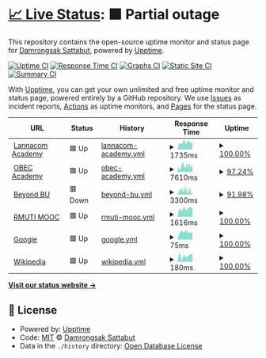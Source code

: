 # [📈 Live Status](https://monitor.dmg.st): <!--live status--> **🟧 Partial outage**

This repository contains the open-source uptime monitor and status page for [Damrongsak Sattabut](https://dmg.st), powered by [Upptime](https://github.com/upptime/upptime).

[![Uptime CI](https://github.com/iLek2428/dmg-monitor/workflows/Uptime%20CI/badge.svg)](https://github.com/iLek2428/dmg-monitor/actions?query=workflow%3A%22Uptime+CI%22)
[![Response Time CI](https://github.com/iLek2428/dmg-monitor/workflows/Response%20Time%20CI/badge.svg)](https://github.com/iLek2428/dmg-monitor/actions?query=workflow%3A%22Response+Time+CI%22)
[![Graphs CI](https://github.com/iLek2428/dmg-monitor/workflows/Graphs%20CI/badge.svg)](https://github.com/iLek2428/dmg-monitor/actions?query=workflow%3A%22Graphs+CI%22)
[![Static Site CI](https://github.com/iLek2428/dmg-monitor/workflows/Static%20Site%20CI/badge.svg)](https://github.com/iLek2428/dmg-monitor/actions?query=workflow%3A%22Static+Site+CI%22)
[![Summary CI](https://github.com/iLek2428/dmg-monitor/workflows/Summary%20CI/badge.svg)](https://github.com/iLek2428/dmg-monitor/actions?query=workflow%3A%22Summary+CI%22)

With [Upptime](https://upptime.js.org), you can get your own unlimited and free uptime monitor and status page, powered entirely by a GitHub repository. We use [Issues](https://github.com/iLek2428/dmg-monitor/issues) as incident reports, [Actions](https://github.com/iLek2428/dmg-monitor/actions) as uptime monitors, and [Pages](https://monitor.dmg.st) for the status page.

<!--start: status pages-->
<!-- This summary is generated by Upptime (https://github.com/upptime/upptime) -->
<!-- Do not edit this manually, your changes will be overwritten -->
<!-- prettier-ignore -->
| URL | Status | History | Response Time | Uptime |
| --- | ------ | ------- | ------------- | ------ |
| <img alt="" src="https://icons.duckduckgo.com/ip3/academy.lanna.co.th.ico" height="13"> [Lannacom Academy](https://academy.lanna.co.th) | 🟩 Up | [lannacom-academy.yml](https://github.com/iLek2428/dmg-monitor/commits/HEAD/history/lannacom-academy.yml) | <details><summary><img alt="Response time graph" src="./graphs/lannacom-academy/response-time-week.png" height="20"> 1735ms</summary><br><a href="https://monitor.dmg.st/history/lannacom-academy"><img alt="Response time 2077" src="https://img.shields.io/endpoint?url=https%3A%2F%2Fraw.githubusercontent.com%2FiLek2428%2Fdmg-monitor%2FHEAD%2Fapi%2Flannacom-academy%2Fresponse-time.json"></a><br><a href="https://monitor.dmg.st/history/lannacom-academy"><img alt="24-hour response time 1584" src="https://img.shields.io/endpoint?url=https%3A%2F%2Fraw.githubusercontent.com%2FiLek2428%2Fdmg-monitor%2FHEAD%2Fapi%2Flannacom-academy%2Fresponse-time-day.json"></a><br><a href="https://monitor.dmg.st/history/lannacom-academy"><img alt="7-day response time 1735" src="https://img.shields.io/endpoint?url=https%3A%2F%2Fraw.githubusercontent.com%2FiLek2428%2Fdmg-monitor%2FHEAD%2Fapi%2Flannacom-academy%2Fresponse-time-week.json"></a><br><a href="https://monitor.dmg.st/history/lannacom-academy"><img alt="30-day response time 1894" src="https://img.shields.io/endpoint?url=https%3A%2F%2Fraw.githubusercontent.com%2FiLek2428%2Fdmg-monitor%2FHEAD%2Fapi%2Flannacom-academy%2Fresponse-time-month.json"></a><br><a href="https://monitor.dmg.st/history/lannacom-academy"><img alt="1-year response time 2075" src="https://img.shields.io/endpoint?url=https%3A%2F%2Fraw.githubusercontent.com%2FiLek2428%2Fdmg-monitor%2FHEAD%2Fapi%2Flannacom-academy%2Fresponse-time-year.json"></a></details> | <details><summary><a href="https://monitor.dmg.st/history/lannacom-academy">100.00%</a></summary><a href="https://monitor.dmg.st/history/lannacom-academy"><img alt="All-time uptime 99.91%" src="https://img.shields.io/endpoint?url=https%3A%2F%2Fraw.githubusercontent.com%2FiLek2428%2Fdmg-monitor%2FHEAD%2Fapi%2Flannacom-academy%2Fuptime.json"></a><br><a href="https://monitor.dmg.st/history/lannacom-academy"><img alt="24-hour uptime 100.00%" src="https://img.shields.io/endpoint?url=https%3A%2F%2Fraw.githubusercontent.com%2FiLek2428%2Fdmg-monitor%2FHEAD%2Fapi%2Flannacom-academy%2Fuptime-day.json"></a><br><a href="https://monitor.dmg.st/history/lannacom-academy"><img alt="7-day uptime 100.00%" src="https://img.shields.io/endpoint?url=https%3A%2F%2Fraw.githubusercontent.com%2FiLek2428%2Fdmg-monitor%2FHEAD%2Fapi%2Flannacom-academy%2Fuptime-week.json"></a><br><a href="https://monitor.dmg.st/history/lannacom-academy"><img alt="30-day uptime 100.00%" src="https://img.shields.io/endpoint?url=https%3A%2F%2Fraw.githubusercontent.com%2FiLek2428%2Fdmg-monitor%2FHEAD%2Fapi%2Flannacom-academy%2Fuptime-month.json"></a><br><a href="https://monitor.dmg.st/history/lannacom-academy"><img alt="1-year uptime 99.90%" src="https://img.shields.io/endpoint?url=https%3A%2F%2Fraw.githubusercontent.com%2FiLek2428%2Fdmg-monitor%2FHEAD%2Fapi%2Flannacom-academy%2Fuptime-year.json"></a></details>
| <img alt="" src="https://icons.duckduckgo.com/ip3/dlp.obec.go.th.ico" height="13"> [OBEC Academy](https://dlp.obec.go.th) | 🟩 Up | [obec-academy.yml](https://github.com/iLek2428/dmg-monitor/commits/HEAD/history/obec-academy.yml) | <details><summary><img alt="Response time graph" src="./graphs/obec-academy/response-time-week.png" height="20"> 7610ms</summary><br><a href="https://monitor.dmg.st/history/obec-academy"><img alt="Response time 7295" src="https://img.shields.io/endpoint?url=https%3A%2F%2Fraw.githubusercontent.com%2FiLek2428%2Fdmg-monitor%2FHEAD%2Fapi%2Fobec-academy%2Fresponse-time.json"></a><br><a href="https://monitor.dmg.st/history/obec-academy"><img alt="24-hour response time 6656" src="https://img.shields.io/endpoint?url=https%3A%2F%2Fraw.githubusercontent.com%2FiLek2428%2Fdmg-monitor%2FHEAD%2Fapi%2Fobec-academy%2Fresponse-time-day.json"></a><br><a href="https://monitor.dmg.st/history/obec-academy"><img alt="7-day response time 7610" src="https://img.shields.io/endpoint?url=https%3A%2F%2Fraw.githubusercontent.com%2FiLek2428%2Fdmg-monitor%2FHEAD%2Fapi%2Fobec-academy%2Fresponse-time-week.json"></a><br><a href="https://monitor.dmg.st/history/obec-academy"><img alt="30-day response time 6978" src="https://img.shields.io/endpoint?url=https%3A%2F%2Fraw.githubusercontent.com%2FiLek2428%2Fdmg-monitor%2FHEAD%2Fapi%2Fobec-academy%2Fresponse-time-month.json"></a><br><a href="https://monitor.dmg.st/history/obec-academy"><img alt="1-year response time 7409" src="https://img.shields.io/endpoint?url=https%3A%2F%2Fraw.githubusercontent.com%2FiLek2428%2Fdmg-monitor%2FHEAD%2Fapi%2Fobec-academy%2Fresponse-time-year.json"></a></details> | <details><summary><a href="https://monitor.dmg.st/history/obec-academy">97.24%</a></summary><a href="https://monitor.dmg.st/history/obec-academy"><img alt="All-time uptime 99.07%" src="https://img.shields.io/endpoint?url=https%3A%2F%2Fraw.githubusercontent.com%2FiLek2428%2Fdmg-monitor%2FHEAD%2Fapi%2Fobec-academy%2Fuptime.json"></a><br><a href="https://monitor.dmg.st/history/obec-academy"><img alt="24-hour uptime 91.64%" src="https://img.shields.io/endpoint?url=https%3A%2F%2Fraw.githubusercontent.com%2FiLek2428%2Fdmg-monitor%2FHEAD%2Fapi%2Fobec-academy%2Fuptime-day.json"></a><br><a href="https://monitor.dmg.st/history/obec-academy"><img alt="7-day uptime 97.24%" src="https://img.shields.io/endpoint?url=https%3A%2F%2Fraw.githubusercontent.com%2FiLek2428%2Fdmg-monitor%2FHEAD%2Fapi%2Fobec-academy%2Fuptime-week.json"></a><br><a href="https://monitor.dmg.st/history/obec-academy"><img alt="30-day uptime 99.08%" src="https://img.shields.io/endpoint?url=https%3A%2F%2Fraw.githubusercontent.com%2FiLek2428%2Fdmg-monitor%2FHEAD%2Fapi%2Fobec-academy%2Fuptime-month.json"></a><br><a href="https://monitor.dmg.st/history/obec-academy"><img alt="1-year uptime 98.89%" src="https://img.shields.io/endpoint?url=https%3A%2F%2Fraw.githubusercontent.com%2FiLek2428%2Fdmg-monitor%2FHEAD%2Fapi%2Fobec-academy%2Fuptime-year.json"></a></details>
| <img alt="" src="https://icons.duckduckgo.com/ip3/beyond-mct.bu.ac.th.ico" height="13"> [Beyond BU](https://beyond-mct.bu.ac.th) | 🟥 Down | [beyond-bu.yml](https://github.com/iLek2428/dmg-monitor/commits/HEAD/history/beyond-bu.yml) | <details><summary><img alt="Response time graph" src="./graphs/beyond-bu/response-time-week.png" height="20"> 3300ms</summary><br><a href="https://monitor.dmg.st/history/beyond-bu"><img alt="Response time 2058" src="https://img.shields.io/endpoint?url=https%3A%2F%2Fraw.githubusercontent.com%2FiLek2428%2Fdmg-monitor%2FHEAD%2Fapi%2Fbeyond-bu%2Fresponse-time.json"></a><br><a href="https://monitor.dmg.st/history/beyond-bu"><img alt="24-hour response time 2148" src="https://img.shields.io/endpoint?url=https%3A%2F%2Fraw.githubusercontent.com%2FiLek2428%2Fdmg-monitor%2FHEAD%2Fapi%2Fbeyond-bu%2Fresponse-time-day.json"></a><br><a href="https://monitor.dmg.st/history/beyond-bu"><img alt="7-day response time 3300" src="https://img.shields.io/endpoint?url=https%3A%2F%2Fraw.githubusercontent.com%2FiLek2428%2Fdmg-monitor%2FHEAD%2Fapi%2Fbeyond-bu%2Fresponse-time-week.json"></a><br><a href="https://monitor.dmg.st/history/beyond-bu"><img alt="30-day response time 2394" src="https://img.shields.io/endpoint?url=https%3A%2F%2Fraw.githubusercontent.com%2FiLek2428%2Fdmg-monitor%2FHEAD%2Fapi%2Fbeyond-bu%2Fresponse-time-month.json"></a><br><a href="https://monitor.dmg.st/history/beyond-bu"><img alt="1-year response time 2067" src="https://img.shields.io/endpoint?url=https%3A%2F%2Fraw.githubusercontent.com%2FiLek2428%2Fdmg-monitor%2FHEAD%2Fapi%2Fbeyond-bu%2Fresponse-time-year.json"></a></details> | <details><summary><a href="https://monitor.dmg.st/history/beyond-bu">91.98%</a></summary><a href="https://monitor.dmg.st/history/beyond-bu"><img alt="All-time uptime 96.77%" src="https://img.shields.io/endpoint?url=https%3A%2F%2Fraw.githubusercontent.com%2FiLek2428%2Fdmg-monitor%2FHEAD%2Fapi%2Fbeyond-bu%2Fuptime.json"></a><br><a href="https://monitor.dmg.st/history/beyond-bu"><img alt="24-hour uptime 99.98%" src="https://img.shields.io/endpoint?url=https%3A%2F%2Fraw.githubusercontent.com%2FiLek2428%2Fdmg-monitor%2FHEAD%2Fapi%2Fbeyond-bu%2Fuptime-day.json"></a><br><a href="https://monitor.dmg.st/history/beyond-bu"><img alt="7-day uptime 91.98%" src="https://img.shields.io/endpoint?url=https%3A%2F%2Fraw.githubusercontent.com%2FiLek2428%2Fdmg-monitor%2FHEAD%2Fapi%2Fbeyond-bu%2Fuptime-week.json"></a><br><a href="https://monitor.dmg.st/history/beyond-bu"><img alt="30-day uptime 98.08%" src="https://img.shields.io/endpoint?url=https%3A%2F%2Fraw.githubusercontent.com%2FiLek2428%2Fdmg-monitor%2FHEAD%2Fapi%2Fbeyond-bu%2Fuptime-month.json"></a><br><a href="https://monitor.dmg.st/history/beyond-bu"><img alt="1-year uptime 96.14%" src="https://img.shields.io/endpoint?url=https%3A%2F%2Fraw.githubusercontent.com%2FiLek2428%2Fdmg-monitor%2FHEAD%2Fapi%2Fbeyond-bu%2Fuptime-year.json"></a></details>
| <img alt="" src="https://icons.duckduckgo.com/ip3/mooc.rmuti.ac.th.ico" height="13"> [RMUTI MOOC](https://mooc.rmuti.ac.th) | 🟩 Up | [rmuti-mooc.yml](https://github.com/iLek2428/dmg-monitor/commits/HEAD/history/rmuti-mooc.yml) | <details><summary><img alt="Response time graph" src="./graphs/rmuti-mooc/response-time-week.png" height="20"> 1616ms</summary><br><a href="https://monitor.dmg.st/history/rmuti-mooc"><img alt="Response time 1694" src="https://img.shields.io/endpoint?url=https%3A%2F%2Fraw.githubusercontent.com%2FiLek2428%2Fdmg-monitor%2FHEAD%2Fapi%2Frmuti-mooc%2Fresponse-time.json"></a><br><a href="https://monitor.dmg.st/history/rmuti-mooc"><img alt="24-hour response time 1676" src="https://img.shields.io/endpoint?url=https%3A%2F%2Fraw.githubusercontent.com%2FiLek2428%2Fdmg-monitor%2FHEAD%2Fapi%2Frmuti-mooc%2Fresponse-time-day.json"></a><br><a href="https://monitor.dmg.st/history/rmuti-mooc"><img alt="7-day response time 1616" src="https://img.shields.io/endpoint?url=https%3A%2F%2Fraw.githubusercontent.com%2FiLek2428%2Fdmg-monitor%2FHEAD%2Fapi%2Frmuti-mooc%2Fresponse-time-week.json"></a><br><a href="https://monitor.dmg.st/history/rmuti-mooc"><img alt="30-day response time 1639" src="https://img.shields.io/endpoint?url=https%3A%2F%2Fraw.githubusercontent.com%2FiLek2428%2Fdmg-monitor%2FHEAD%2Fapi%2Frmuti-mooc%2Fresponse-time-month.json"></a><br><a href="https://monitor.dmg.st/history/rmuti-mooc"><img alt="1-year response time 1671" src="https://img.shields.io/endpoint?url=https%3A%2F%2Fraw.githubusercontent.com%2FiLek2428%2Fdmg-monitor%2FHEAD%2Fapi%2Frmuti-mooc%2Fresponse-time-year.json"></a></details> | <details><summary><a href="https://monitor.dmg.st/history/rmuti-mooc">100.00%</a></summary><a href="https://monitor.dmg.st/history/rmuti-mooc"><img alt="All-time uptime 99.25%" src="https://img.shields.io/endpoint?url=https%3A%2F%2Fraw.githubusercontent.com%2FiLek2428%2Fdmg-monitor%2FHEAD%2Fapi%2Frmuti-mooc%2Fuptime.json"></a><br><a href="https://monitor.dmg.st/history/rmuti-mooc"><img alt="24-hour uptime 100.00%" src="https://img.shields.io/endpoint?url=https%3A%2F%2Fraw.githubusercontent.com%2FiLek2428%2Fdmg-monitor%2FHEAD%2Fapi%2Frmuti-mooc%2Fuptime-day.json"></a><br><a href="https://monitor.dmg.st/history/rmuti-mooc"><img alt="7-day uptime 100.00%" src="https://img.shields.io/endpoint?url=https%3A%2F%2Fraw.githubusercontent.com%2FiLek2428%2Fdmg-monitor%2FHEAD%2Fapi%2Frmuti-mooc%2Fuptime-week.json"></a><br><a href="https://monitor.dmg.st/history/rmuti-mooc"><img alt="30-day uptime 97.45%" src="https://img.shields.io/endpoint?url=https%3A%2F%2Fraw.githubusercontent.com%2FiLek2428%2Fdmg-monitor%2FHEAD%2Fapi%2Frmuti-mooc%2Fuptime-month.json"></a><br><a href="https://monitor.dmg.st/history/rmuti-mooc"><img alt="1-year uptime 99.10%" src="https://img.shields.io/endpoint?url=https%3A%2F%2Fraw.githubusercontent.com%2FiLek2428%2Fdmg-monitor%2FHEAD%2Fapi%2Frmuti-mooc%2Fuptime-year.json"></a></details>
| <img alt="" src="https://icons.duckduckgo.com/ip3/www.google.com.ico" height="13"> [Google](https://www.google.com) | 🟩 Up | [google.yml](https://github.com/iLek2428/dmg-monitor/commits/HEAD/history/google.yml) | <details><summary><img alt="Response time graph" src="./graphs/google/response-time-week.png" height="20"> 75ms</summary><br><a href="https://monitor.dmg.st/history/google"><img alt="Response time 113" src="https://img.shields.io/endpoint?url=https%3A%2F%2Fraw.githubusercontent.com%2FiLek2428%2Fdmg-monitor%2FHEAD%2Fapi%2Fgoogle%2Fresponse-time.json"></a><br><a href="https://monitor.dmg.st/history/google"><img alt="24-hour response time 74" src="https://img.shields.io/endpoint?url=https%3A%2F%2Fraw.githubusercontent.com%2FiLek2428%2Fdmg-monitor%2FHEAD%2Fapi%2Fgoogle%2Fresponse-time-day.json"></a><br><a href="https://monitor.dmg.st/history/google"><img alt="7-day response time 75" src="https://img.shields.io/endpoint?url=https%3A%2F%2Fraw.githubusercontent.com%2FiLek2428%2Fdmg-monitor%2FHEAD%2Fapi%2Fgoogle%2Fresponse-time-week.json"></a><br><a href="https://monitor.dmg.st/history/google"><img alt="30-day response time 96" src="https://img.shields.io/endpoint?url=https%3A%2F%2Fraw.githubusercontent.com%2FiLek2428%2Fdmg-monitor%2FHEAD%2Fapi%2Fgoogle%2Fresponse-time-month.json"></a><br><a href="https://monitor.dmg.st/history/google"><img alt="1-year response time 113" src="https://img.shields.io/endpoint?url=https%3A%2F%2Fraw.githubusercontent.com%2FiLek2428%2Fdmg-monitor%2FHEAD%2Fapi%2Fgoogle%2Fresponse-time-year.json"></a></details> | <details><summary><a href="https://monitor.dmg.st/history/google">100.00%</a></summary><a href="https://monitor.dmg.st/history/google"><img alt="All-time uptime 100.00%" src="https://img.shields.io/endpoint?url=https%3A%2F%2Fraw.githubusercontent.com%2FiLek2428%2Fdmg-monitor%2FHEAD%2Fapi%2Fgoogle%2Fuptime.json"></a><br><a href="https://monitor.dmg.st/history/google"><img alt="24-hour uptime 100.00%" src="https://img.shields.io/endpoint?url=https%3A%2F%2Fraw.githubusercontent.com%2FiLek2428%2Fdmg-monitor%2FHEAD%2Fapi%2Fgoogle%2Fuptime-day.json"></a><br><a href="https://monitor.dmg.st/history/google"><img alt="7-day uptime 100.00%" src="https://img.shields.io/endpoint?url=https%3A%2F%2Fraw.githubusercontent.com%2FiLek2428%2Fdmg-monitor%2FHEAD%2Fapi%2Fgoogle%2Fuptime-week.json"></a><br><a href="https://monitor.dmg.st/history/google"><img alt="30-day uptime 100.00%" src="https://img.shields.io/endpoint?url=https%3A%2F%2Fraw.githubusercontent.com%2FiLek2428%2Fdmg-monitor%2FHEAD%2Fapi%2Fgoogle%2Fuptime-month.json"></a><br><a href="https://monitor.dmg.st/history/google"><img alt="1-year uptime 99.99%" src="https://img.shields.io/endpoint?url=https%3A%2F%2Fraw.githubusercontent.com%2FiLek2428%2Fdmg-monitor%2FHEAD%2Fapi%2Fgoogle%2Fuptime-year.json"></a></details>
| <img alt="" src="https://icons.duckduckgo.com/ip3/en.wikipedia.org.ico" height="13"> [Wikipedia](https://en.wikipedia.org) | 🟩 Up | [wikipedia.yml](https://github.com/iLek2428/dmg-monitor/commits/HEAD/history/wikipedia.yml) | <details><summary><img alt="Response time graph" src="./graphs/wikipedia/response-time-week.png" height="20"> 180ms</summary><br><a href="https://monitor.dmg.st/history/wikipedia"><img alt="Response time 210" src="https://img.shields.io/endpoint?url=https%3A%2F%2Fraw.githubusercontent.com%2FiLek2428%2Fdmg-monitor%2FHEAD%2Fapi%2Fwikipedia%2Fresponse-time.json"></a><br><a href="https://monitor.dmg.st/history/wikipedia"><img alt="24-hour response time 211" src="https://img.shields.io/endpoint?url=https%3A%2F%2Fraw.githubusercontent.com%2FiLek2428%2Fdmg-monitor%2FHEAD%2Fapi%2Fwikipedia%2Fresponse-time-day.json"></a><br><a href="https://monitor.dmg.st/history/wikipedia"><img alt="7-day response time 180" src="https://img.shields.io/endpoint?url=https%3A%2F%2Fraw.githubusercontent.com%2FiLek2428%2Fdmg-monitor%2FHEAD%2Fapi%2Fwikipedia%2Fresponse-time-week.json"></a><br><a href="https://monitor.dmg.st/history/wikipedia"><img alt="30-day response time 236" src="https://img.shields.io/endpoint?url=https%3A%2F%2Fraw.githubusercontent.com%2FiLek2428%2Fdmg-monitor%2FHEAD%2Fapi%2Fwikipedia%2Fresponse-time-month.json"></a><br><a href="https://monitor.dmg.st/history/wikipedia"><img alt="1-year response time 211" src="https://img.shields.io/endpoint?url=https%3A%2F%2Fraw.githubusercontent.com%2FiLek2428%2Fdmg-monitor%2FHEAD%2Fapi%2Fwikipedia%2Fresponse-time-year.json"></a></details> | <details><summary><a href="https://monitor.dmg.st/history/wikipedia">100.00%</a></summary><a href="https://monitor.dmg.st/history/wikipedia"><img alt="All-time uptime 100.00%" src="https://img.shields.io/endpoint?url=https%3A%2F%2Fraw.githubusercontent.com%2FiLek2428%2Fdmg-monitor%2FHEAD%2Fapi%2Fwikipedia%2Fuptime.json"></a><br><a href="https://monitor.dmg.st/history/wikipedia"><img alt="24-hour uptime 100.00%" src="https://img.shields.io/endpoint?url=https%3A%2F%2Fraw.githubusercontent.com%2FiLek2428%2Fdmg-monitor%2FHEAD%2Fapi%2Fwikipedia%2Fuptime-day.json"></a><br><a href="https://monitor.dmg.st/history/wikipedia"><img alt="7-day uptime 100.00%" src="https://img.shields.io/endpoint?url=https%3A%2F%2Fraw.githubusercontent.com%2FiLek2428%2Fdmg-monitor%2FHEAD%2Fapi%2Fwikipedia%2Fuptime-week.json"></a><br><a href="https://monitor.dmg.st/history/wikipedia"><img alt="30-day uptime 100.00%" src="https://img.shields.io/endpoint?url=https%3A%2F%2Fraw.githubusercontent.com%2FiLek2428%2Fdmg-monitor%2FHEAD%2Fapi%2Fwikipedia%2Fuptime-month.json"></a><br><a href="https://monitor.dmg.st/history/wikipedia"><img alt="1-year uptime 100.00%" src="https://img.shields.io/endpoint?url=https%3A%2F%2Fraw.githubusercontent.com%2FiLek2428%2Fdmg-monitor%2FHEAD%2Fapi%2Fwikipedia%2Fuptime-year.json"></a></details>

<!--end: status pages-->

[**Visit our status website →**](https://monitor.dmg.st)

## 📄 License

- Powered by: [Upptime](https://github.com/upptime/upptime)
- Code: [MIT](./LICENSE) © [Damrongsak Sattabut](https://dmg.st)
- Data in the `./history` directory: [Open Database License](https://opendatacommons.org/licenses/odbl/1-0/)

